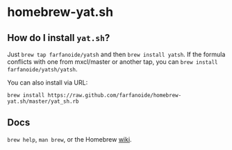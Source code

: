 homebrew-yat.sh
===============

How do I install `yat.sh`?
--------------------------

Just `brew tap farfanoide/yatsh` and then `brew install yatsh`. If the
formula conflicts with one from mxcl/master or another tap, you can `brew
install farfanoide/yatsh/yatsh`.

You can also install via URL:

```
brew install https://raw.github.com/farfanoide/homebrew-yat.sh/master/yat_sh.rb
```

Docs
----
`brew help`, `man brew`, or the Homebrew
[wiki](http://wiki.github.com/mxcl/homebrew).
